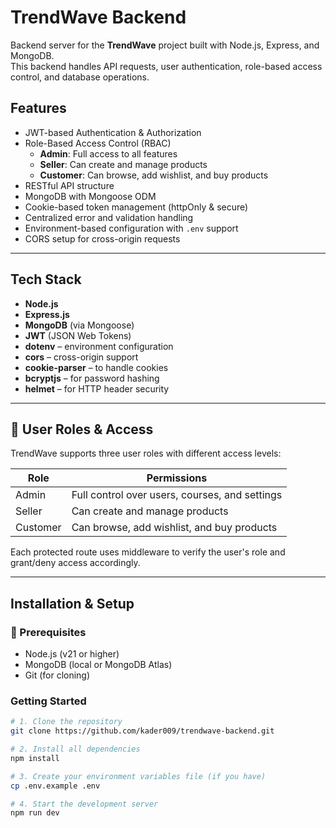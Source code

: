# TrendWave Backend

Backend server for the **TrendWave** project built with Node.js, Express, and MongoDB.  
This backend handles API requests, user authentication, role-based access control, and database operations.

## Features

- JWT-based Authentication & Authorization
- Role-Based Access Control (RBAC)
  - **Admin**: Full access to all features
  - **Seller**: Can create and manage products
  - **Customer**: Can browse, add wishlist, and buy products
- RESTful API structure
- MongoDB with Mongoose ODM
- Cookie-based token management (httpOnly & secure)
- Centralized error and validation handling
- Environment-based configuration with `.env` support
- CORS setup for cross-origin requests

---

## Tech Stack

- **Node.js**
- **Express.js**
- **MongoDB** (via Mongoose)
- **JWT** (JSON Web Tokens)
- **dotenv** – environment configuration
- **cors** – cross-origin support
- **cookie-parser** – to handle cookies
- **bcryptjs** – for password hashing
- **helmet** – for HTTP header security

---

## 👥 User Roles & Access

TrendWave supports three user roles with different access levels:

| Role     | Permissions                                    |
| -------- | ---------------------------------------------- |
| Admin    | Full control over users, courses, and settings |
| Seller   | Can create and manage products                 |
| Customer | Can browse, add wishlist, and buy products     |

Each protected route uses middleware to verify the user's role and grant/deny access accordingly.

---

## Installation & Setup

### 🔧 Prerequisites

- Node.js (v21 or higher)
- MongoDB (local or MongoDB Atlas)
- Git (for cloning)

### Getting Started

```bash
# 1. Clone the repository
git clone https://github.com/kader009/trendwave-backend.git
```

```bash
# 2. Install all dependencies
npm install
```

```bash
# 3. Create your environment variables file (if you have)
cp .env.example .env
```

```bash
# 4. Start the development server
npm run dev
```
